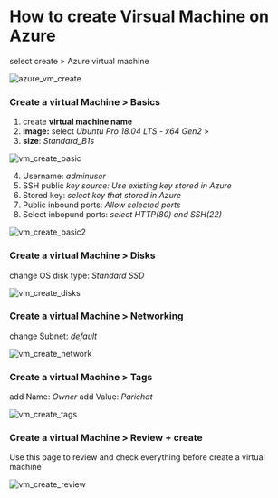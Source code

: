 # How to create Virsual Machine on Azure

select create > Azure virtual machine

![azure_vm_create](az_vm_create.png)

### Create a virtual Machine > Basics

1) create **virtual machine name**  
2) **image:** select *Ubuntu Pro 18.04 LTS - x64 Gen2* >
3) **size**: *Standard_B1s*

![vm_create_basic](vm_create_basic.png)

4) Username: *adminuser*
5) SSH public *key source: Use existing key stored in Azure*
6) Stored key: *select key that stored in Azure*
7) Public inbound ports: *Allow selected ports*
8) Select inbopund ports: *select HTTP(80) and SSH(22)*

![vm_create_basic2](vm_create_basic2.png)

### Create a virtual Machine > Disks

change OS disk type: *Standard SSD*
 
![vm_create_disks](vm_create_disks.png)

### Create a virtual Machine > Networking

change Subnet: *default*

![vm_create_network](vm_create_network.png)

### Create a virtual Machine > Tags

add Name: *Owner*
add Value: *Parichat*

![vm_create_tags](vm_create_tags.png)

### Create a virtual Machine > Review + create
Use this page to review and check everything before create a virtual machine

![vm_create_review](vm_create_review.png)



